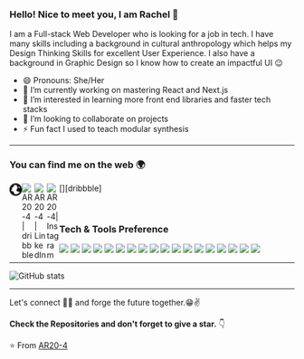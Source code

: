 ### Hello! Nice to meet you, I am Rachel 👋 

I am a Full-stack Web Developer who is looking for a job in tech. I have many skills including a background in cultural anthropology which helps my Design Thinking Skills for excellent User Experience. I also have a background in Graphic Design so I know how to create an impactful UI   :wink:

- 😄 Pronouns: She/Her 
- 🔭 I’m currently working on mastering React and Next.js
- 🌱 I’m interested in learning more front end libraries and faster tech stacks
- 👯 I’m looking to collaborate on projects
- ⚡ Fun fact I used to teach modular synthesis 
 ---
### You can find me on the web 🌍
[<img align="left" alt="AR20-4" width="22px" src="https://raw.githubusercontent.com/iconic/open-iconic/master/svg/globe.svg" />][website]
[<img align="left" alt="AR20-4 | dribbble" width="22px" src="https://cdn.jsdelivr.net/npm/simple-icons@v3/icons/dribbble.svg" />][dribbble]
[<img align="left" alt="AR20-4 | LinkedIn" width="22px" src="https://cdn.jsdelivr.net/npm/simple-icons@v3/icons/linkedin.svg" />][linkedin]
[<img align="left" alt="AR20-4| Instagram" width="22px" src="https://cdn.jsdelivr.net/npm/simple-icons@v3/icons/instagram.svg" />][instagram]

<br/>

### Tech & Tools Preference

<img src = "https://img.shields.io/badge/-HTML5-E34F26?style=flat&logo=html5&logoColor=white"> <img src = "https://img.shields.io/badge/-CSS3-1572B6?style=flat&logo=css3&logoColor=white">
<img src="https://img.shields.io/badge/-Bootstrap-563D7C?style=flat&logo=bootstrap&logoColor=white">
<img src="https://img.shields.io/badge/-JavaScript-eed718?style=flat&logo=javascript&logoColor=ffffff">
<img src="https://img.shields.io/badge/-Sass-cc6699?style=flat&logo=sass&logoColor=ffffff">
<img src="https://img.shields.io/badge/-React-000000?style=flat&logo=react&logoColor=00c8ff">
<img src="https://img.shields.io/badge/-MongoDB-4DB33D?style=flat&logo=mongodb&logoColor=FFFFFF">
<img src="https://img.shields.io/badge/-GraphQL-e535ab?style=flat&logo=graphql&logoColor=FFFFFF">
<img src="https://img.shields.io/badge/-MySQL-F29111?style=flat&logo=mysql&logoColor=FFFFFF">
<img src="https://img.shields.io/badge/-Express.js-787878?style=flat">
<img src="https://img.shields.io/badge/-Node.js-3C873A?style=flat&logo=Node.js&logoColor=white">
<img src="https://img.shields.io/badge/-Firebase-FFA611?style=flat&logo=firebase&logoColor=FFFFFF">
<img src="https://img.shields.io/badge/-Progressive Web Apps-5A0FC8?style=flat">
<img src="http://img.shields.io/badge/-Git-F1502F?style=flat&logo=git&logoColor=FFFFFF">
<img src="http://img.shields.io/badge/-Github-000000?style=flat&logo=github&logoColor=FFFFFF">
<img src="http://img.shields.io/badge/-VS%20Code-007ACC?style=flat&logo=visual%20studio%20code&logoColor=white">
<img src="http://img.shields.io/badge/-Heroku-430098?style=flat&logo=heroku&logoColor=white">
<img src="http://img.shields.io/badge/-Vercel-black?style=flat&logo=vercel&logoColor=white">

---

![GitHub stats](https://github-readme-stats.vercel.app/api?username=AR20-4&show_icons=true&hide_border=true)

---

Let's connect 👨‍💻 and forge the future together.😁✌

**Check the Repositories and don't forget to give a star.** 👇

:star: From [AR20-4](https://github.com/AR20-4)

[website]: https://AR20-4.github.io/Portfolio/
[instagram]: https://www.instagram.com/ar2.aesthetics/
[linkedin]: https://www.linkedin.com/in/hirerachelglasgow/
[dribble]: https://dribbble.com/apalehorserides



